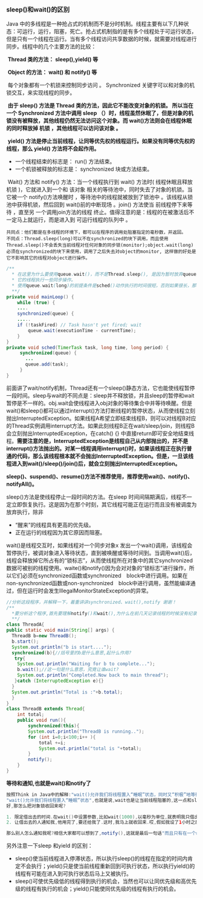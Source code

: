 ### sleep()和wait()的区别

Java 中的多线程是一种抢占式的机制而不是分时机制。线程主要有以下几种状态：可运行，运行，阻塞，死亡。抢占式机制指的是有多个线程处于可运行状态，但是只有一个线程在运行。当有多个线程访问共享数据的时候，就需要对线程进行同步。线程中的几个主要方法的比较：

​    **Thread 类的方法： sleep(),yield() 等**

​    **Object 的方法： wait() 和 notify() 等**

​    每个对象都有一个机锁来控制同步访问 。 Synchronized 关键字可以和对象的机锁交互，来实现线程的同步。

​    **由于 sleep() 方法是 Thread 类的方法，因此它不能改变对象的机锁。 所以当在一个 Synchronized 方法中调用 sleep （）时，线程虽然休眠了，但是对象的机锁没有被释放，其他线程仍然无法访问这个对象。而 wait()方法则会在线程休眠的同时释放掉 机锁 ，其他线程可以访问该对象 。**

​    **yield() 方法是停止当前线程，让同等优先权的线程运行。如果没有同等优先权的线程，那么 yield() 方法将不会起作用。**

- 一个线程结束的标志是： run() 方法结束。
- 一个机锁被释放的标志是： synchronized 块或方法结束。

​    Wait() 方法和 notify() 方法：当一个线程执行到 wait() 方法时( 线程休眠且释放机锁 )，它就进入到一个和 该对象 相关的等待池中，同时失去了对象的机锁。当它被一个 notify()方法唤醒时 ，等待池中的线程就被放到了锁池中 。该线程从锁池中获得机锁，然后回到 wait()前的中断现场 。join() 方法使当 前线程停下来等待 ，直至另 一个调用join方法的线程 终止。值得注意的是：线程的在被激活后不一定马上就运行，而是进入到 可运行线程的队列中 。

```
共同点：他们都是在多线程的环境下，都可以在程序的调用处阻塞指定的毫秒数，并返回。
不同点：Thread.sleep(long)可以不在synchronized的块下调用，而且使用Thread.sleep()不会丢失当前线程对任何对象的同步锁(monitor);object.wait(long)必须在synchronized的块下来使用，调用了之后失去对object的monitor, 这样做的好处是它不影响其它的线程对object进行操作。
```

```java
/** 
  * 在这里为什么要使用queue.wait()，而不是Thread.sleep(), 是因为暂时放弃queue的对象锁，可以让允许其
  * 它的线程执行一些同步操作。
  * 使用queue.wait(long)的前提条件是sched()动作执行的时间很短，否则如果很长，那么queue.wait()不能够   * 按时醒来
  **/
private void mainLoop() {
    while (true) {
    ....
    synchronized(queue) {
    .....
    if (!taskFired) // Task hasn't yet fired; wait
        queue.wait(executionTime - currentTime);
    }
}
private void sched(TimerTask task, long time, long period) {
     synchronized(queue) {
       ...
       queue.add(task);
     }
}
```

前面讲了wait/notify机制，Thread还有一个sleep()静态方法，它也能使线程暂停一段时间。sleep与wait的不同点是：sleep并不释放锁，并且sleep的暂停和wait暂停是不一样的。obj.wait会使线程进入obj对象的等待集合中并等待唤醒。但是wait()和sleep()都可以通过interrupt()方法打断线程的暂停状态，从而使线程立刻抛出InterruptedException。如果线程A希望立即结束线程B，则可以对线程B对应的Thread实例调用interrupt方法。如果此刻线程B正在wait/sleep/join，则线程B会立刻抛出InterruptedException，在catch() {} 中直接return即可安全地结束线程。**需要注意的是，InterruptedException是线程自己从内部抛出的，并不是interrupt()方法抛出的。对某一线程调用interrupt()时，如果该线程正在执行普通的代码，那么该线程根本就不会抛出InterruptedException。但是，一旦该线程进入到wait()/sleep()/join()后，就会立刻抛出InterruptedException。**

**sleep()、suspend()、resume()方法不推荐使用，推荐使用wait()、notify()、notifyAll()。**

sleep()方法是使线程停止一段时间的方法。在sleep 时间间隔期满后，线程不一定立即恢复执行。这是因为在那个时刻，其它线程可能正在运行而且没有被调度为放弃执行，除非

- “醒来”的线程具有更高的优先级。
- 正在运行的线程因为其它原因而阻塞。

wait()是线程交互时，如果线程对一个同步对象x 发出一个wait()调用，该线程会暂停执行，被调对象进入等待状态，直到被唤醒或等待时间到。当调用wait()后，线程会释放掉它所占有的“锁标志”，从而使线程所在对象中的其它synchronized数据可被别的线程使用。waite()和notify()因为会对对象的“锁标志”进行操作，所以它们必须在synchronized函数或synchronized　block中进行调用。如果在non-synchronized函数或non-synchronized　block中进行调用，虽然能编译通过，但在运行时会发生IllegalMonitorStateException的异常。

```java
//分析这段程序，并解释一下，着重讲讲synchronized、wait(),notify 谢谢！
/**
  *要分析这个程序,首先要理解notify()和wait(),为什么在前几天记录线程的时候没有纪录这两个方法呢,因为这两个   *方法本来就不属于Thread类,而是属于最底层的object基础类的,也就是说不光是Thread，每个对象都有notify和   *wait的功能，为什么？因为他们是用来操纵锁的,而每个对象都有锁,锁是每个对象的基础,既然锁是基础的,那么操纵   *锁的方法当然也是最基础了
  **/
class ThreadA{
public static void main(String[] args) {
  ThreadB b=new ThreadB();
  b.start();
  System.out.println("b is start....");
  synchronized(b){//括号里的b是什么意思,起什么作用?
   try{
	System.out.println("Waiting for b to complete...");
	b.wait();//这一句是什么意思，究竟让谁wait?
    System.out.println("Completed.Now back to main thread");
   }catch (InterruptedException e){}
  }
  System.out.println("Total is :"+b.total);
  }
}
class ThreadB extends Thread{
    int total;
	public void run(){
  		synchronized(this){
   		System.out.println("ThreadB is running..");
   		for (int i=0;i<100;i++ ){
    		total +=i;
    		System.out.println("total is "+total);
   		}
   		notify();
	}
}
```

**等待和通知,也就是wait()和notify了**

```java
按照Think in Java中的解释:"wait()允许我们将线程置入“睡眠”状态，同时又“积极”地等待条件发生改变.而且只有在一个notify()或notifyAll()发生变化的时候，线程才会被唤醒，并检查条件是否有变."
"wait()允许我们将线程置入“睡眠”状态",也就是说,wait也是让当前线程阻塞的,这一点和sleep或者suspend是相同的.那和sleep,suspend有什么区别呢?区别在于"(wait)同时又“积极”地等待条件发生改变",这一点很关键,sleep和suspend无法做到.因为我们有时候需要通过同步（synchronized）的帮助来防止线程之间的冲突，而一旦使用同步,就要锁定对象，也就是获取对象锁,其它要使用该对象锁的线程都只能排队等着,等到同步方法或者同步块里的程序全部运行完才有机会.在同步方法和同步块中,无论sleep()还是suspend()都不可能自己被调用的时候解除锁定,他们都霸占着正在使用的对象锁不放.而wait却可以,它可以让同步方法或者同步块暂时放弃对象锁,而将它暂时让给其它需要对象锁的人(这里应该是程序块,或线程)用,这意味着可在执行wait()期间调用线程对象中的其他同步方法!在其它情况下(sleep啊,suspend啊),这是不可能的.但是注意我前面说的,只是暂时放弃对象锁,暂时给其它线程使用,我wait所在的线程还是要把这个对象锁收回来的呀.wait什么?就是wait别人用完了还给我啊！
好,那怎么把对象锁收回来呢?

1. 限定借出去的时间.在wait()中设置参数,比如wait(1000),以毫秒为单位,就表明我只借出去1秒中,一秒钟之后,我自动收回.
2. 让借出去的人通知我,他用完了,要还给我了.这时,我马上就收回来.哎,假如我设了1小时之后收回,别人只用了半小时就完了,那怎么办呢?靠!当然用完了就收回了,还管我设的是多长时间啊.

那么别人怎么通知我呢?相信大家都可以想到了,notify(),这就是最后一句话"而且只有在一个notify()或notifyAll()发生变化的时候，线程才会被唤醒"的意思了.因此,我们可将一个wait()和notify()置入任何同步方法或同步块内部，无论在那个类里是否准备进行涉及线程的处理。而且实际上,我们也只能在同步方法或者同步块里面调用wait()和notify().这个时候我们来解释上面的程序,简直是易如反掌了.synchronized(b){...}；的意思是定义一个同步块,使用b作为资源锁。b.wait();的意思是临时释放锁，并阻塞当前线程,好让其他使用同一把锁的线程有机会执行,在这里要用同一把锁的就是b线程本身.这个线程在执行到一定地方后用notify()通知wait的线程,锁已经用完,待notify()所在的同步块运行完之后,wait所在的线程就可以继续执行.
```

另外注意一下sleep 和yield 的区别：

- sleep()使当前线程进入停滞状态，所以执行sleep()的线程在指定的时间内肯定不会执行；yield()只是使当前线程重新回到可执行状态，所以执行yield()的线程有可能在进入到可执行状态后马上又被执行。
- sleep()可使优先级低的线程得到执行的机会，当然也可以让同优先级和高优先级的线程有执行的机会；yield()只能使同优先级的线程有执行的机会。
